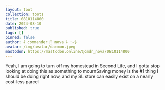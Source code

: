 ```yaml
---
layout: toot
collection: toots
title: 0810114800
date: 2024-08-10
published: true
tags: []
pinned: false
author: ⸸ commander ░ nova ⸸ :~$
avatar: /img/avatar/daemon.jpeg
mastodon: https://mastodon.online/@cmdr_nova/0810114800
---
```


Yeah, I am going to turn off my homestead in Second Life, and I gotta stop looking at doing this as something to mournSaving money is the #1 thing I should be doing right now, and my SL store can easily exist on a nearly cost-less parcel
